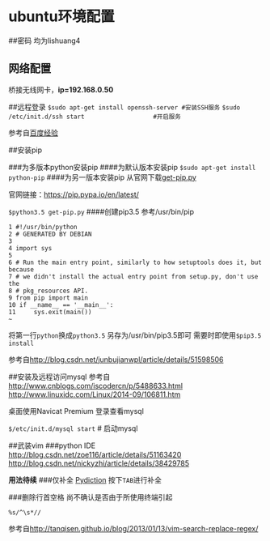 # ubuntu环境配置
##密码
均为lishuang4
## 网络配置
桥接无线网卡，**ip=192.168.0.50**

##远程登录
`$sudo apt-get install openssh-server #安装SSH服务`
`$sudo /etc/init.d/ssh start                   #开启服务`

参考自[百度经验](http://jingyan.baidu.com/article/11c17a2c382a15f446e39d24.html?st=2&net_type=&bd_page_type=1&os=0&rst=&word=) 

##安装pip


###为多版本python安装pip
####为默认版本安装pip
`$sudo apt-get install python-pip`
####为另一版本安装pip
从官网下载[get-pip.py](https://bootstrap.pypa.io/get-pip.py)

官网链接：<https://pip.pypa.io/en/latest/>

`$python3.5 get-pip.py`
####创建pip3.5
参考/usr/bin/pip

  	1 #!/usr/bin/python                                                           
  	2 # GENERATED BY DEBIAN
  	3 
 	4 import sys
 	5 
	6 # Run the main entry point, similarly to how setuptools does it, but because
  	7 # we didn't install the actual entry point from setup.py, don't use the
  	8 # pkg_resources API.
  	9 from pip import main
 	10 if __name__ == '__main__':
 	11     sys.exit(main())
	~    
将第一行`python`换成`python3.5`
另存为/usr/bin/pip3.5即可
需要时即使用`$pip3.5 install`

参考自<http://blog.csdn.net/junbujianwpl/article/details/51598506>

##安装及远程访问mysql
参考自<http://www.cnblogs.com/iscodercn/p/5488633.html>
<http://www.linuxidc.com/Linux/2014-09/106811.htm>

桌面使用Navicat Premium 登录查看mysql

`$/etc/init.d/mysql start` # 启动mysql 

##武装vim
###python IDE
<http://blog.csdn.net/zoe116/article/details/51163420>
<http://blog.csdn.net/nickyzhi/article/details/38429785>

**用法待续**
###仅补全
[Pydiction](http://www.vim.org/scripts/script.php?script_id=850)
按下`TAB`进行补全

###删除行首空格
尚不确认是否由于所使用终端引起

`%s/^\s*//`

参考自<http://tanqisen.github.io/blog/2013/01/13/vim-search-replace-regex/>

